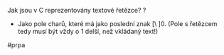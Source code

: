 Jak jsou v C reprezentovány textové řetězce?
?
- Jako pole charů, které má jako poslední znak [\ ]0. (Pole s řetězcem tedy musí být vždy o 1 delší, než vkládaný text!)
<!--SR:!2023-11-25,3,250-->

#prpa 